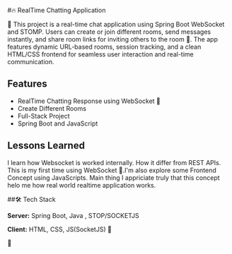 
#🔥 RealTime Chatting Application

🚀 This project is a real-time chat application using Spring Boot WebSocket and STOMP. Users can create or join different rooms, send messages instantly, and share room links for inviting others to the room 🙌. The app features dynamic URL-based rooms, session tracking, and a clean HTML/CSS frontend for seamless user interaction and real-time communication.


## Features

- RealTime Chatting Response using WebSocket 🔌
- Create Different Rooms
- Full-Stack Project
- Spring Boot and JavaScript


## Lessons Learned

I learn how Websocket is worked internally. How it differ from REST APIs. This is my first time using WebSocket 🔌.I'm also explore some Frontend Concept using JavaScripts.
Main thing I appriciate truly that this concept helo me how real world realtime application works.


##🛠️ Tech Stack

**Server:** Spring Boot, Java , STOP/SOCKETJS

**Client:** HTML, CSS, JS(SocketJS) 🔌

🚧
